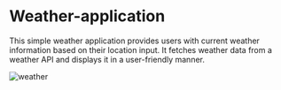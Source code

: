 # Weather-application

This simple weather application provides users with current weather information based on their location input. It fetches weather data from a weather API and displays it in a user-friendly manner.



![weather](https://github.com/Ragul55i/Weather-application/assets/113852645/bbb97f30-d669-4975-b128-4b9fb9a19dba)
